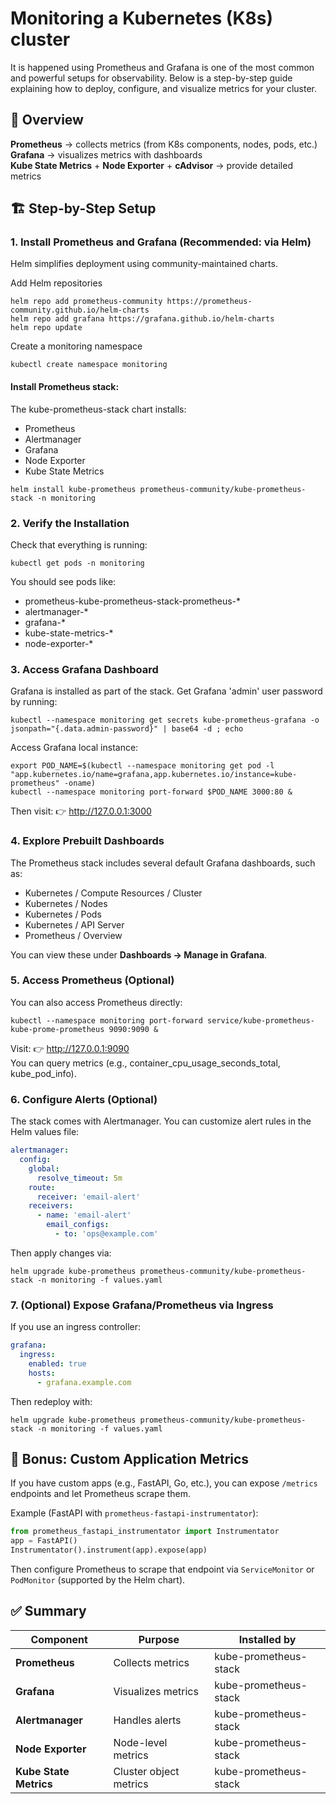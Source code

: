 # Monitoring a Kubernetes (K8s) cluster 

It is happened using Prometheus and Grafana is one of the most common and powerful setups for observability. Below is a step-by-step guide explaining how to deploy, configure, and visualize metrics for your cluster.


## 🧩 Overview
**Prometheus** → collects metrics (from K8s components, nodes, pods, etc.)  
**Grafana** → visualizes metrics with dashboards  
**Kube State Metrics** + **Node Exporter** + **cAdvisor** → provide detailed metrics


## 🏗️ Step-by-Step Setup
### 1. Install Prometheus and Grafana (Recommended: via Helm)
Helm simplifies deployment using community-maintained charts.

Add Helm repositories
```
helm repo add prometheus-community https://prometheus-community.github.io/helm-charts
helm repo add grafana https://grafana.github.io/helm-charts
helm repo update
```

Create a monitoring namespace
```
kubectl create namespace monitoring
```

#### Install Prometheus stack:
The kube-prometheus-stack chart installs:
  * Prometheus
  * Alertmanager
  * Grafana
  * Node Exporter
  * Kube State Metrics

```
helm install kube-prometheus prometheus-community/kube-prometheus-stack -n monitoring
```


### 2. Verify the Installation
Check that everything is running:
```
kubectl get pods -n monitoring
```

You should see pods like:
  * prometheus-kube-prometheus-stack-prometheus-*
  * alertmanager-*
  * grafana-*
  * kube-state-metrics-*
  * node-exporter-*


### 3. Access Grafana Dashboard
Grafana is installed as part of the stack. Get Grafana 'admin' user password by running:
```
kubectl --namespace monitoring get secrets kube-prometheus-grafana -o jsonpath="{.data.admin-password}" | base64 -d ; echo
```

Access Grafana local instance:
```
export POD_NAME=$(kubectl --namespace monitoring get pod -l "app.kubernetes.io/name=grafana,app.kubernetes.io/instance=kube-prometheus" -oname)
kubectl --namespace monitoring port-forward $POD_NAME 3000:80 &
```

Then visit:
👉 http://127.0.0.1:3000


### 4. Explore Prebuilt Dashboards
The Prometheus stack includes several default Grafana dashboards, such as:
  * Kubernetes / Compute Resources / Cluster
  * Kubernetes / Nodes
  * Kubernetes / Pods
  * Kubernetes / API Server
  * Prometheus / Overview

You can view these under **Dashboards → Manage in Grafana**.


### 5. Access Prometheus (Optional)
You can also access Prometheus directly:
```
kubectl --namespace monitoring port-forward service/kube-prometheus-kube-prome-prometheus 9090:9090 &
```

Visit:
👉 http://127.0.0.1:9090  
You can query metrics (e.g., container_cpu_usage_seconds_total, kube_pod_info).


### 6. Configure Alerts (Optional)
The stack comes with Alertmanager. You can customize alert rules in the Helm values file:
```YAML
alertmanager:
  config:
    global:
      resolve_timeout: 5m
    route:
      receiver: 'email-alert'
    receivers:
      - name: 'email-alert'
        email_configs:
          - to: 'ops@example.com'
```

Then apply changes via:
```
helm upgrade kube-prometheus prometheus-community/kube-prometheus-stack -n monitoring -f values.yaml
```


### 7. (Optional) Expose Grafana/Prometheus via Ingress
If you use an ingress controller:
```YAML
grafana:
  ingress:
    enabled: true
    hosts:
      - grafana.example.com
```

Then redeploy with:
```
helm upgrade kube-prometheus prometheus-community/kube-prometheus-stack -n monitoring -f values.yaml
```


## 🧠 Bonus: Custom Application Metrics
If you have custom apps (e.g., FastAPI, Go, etc.), you can expose `/metrics` endpoints and let Prometheus scrape them.

Example (FastAPI with `prometheus-fastapi-instrumentator`):
```Python
from prometheus_fastapi_instrumentator import Instrumentator
app = FastAPI()
Instrumentator().instrument(app).expose(app)
```

Then configure Prometheus to scrape that endpoint via `ServiceMonitor` or `PodMonitor` (supported by the Helm chart).


## ✅ Summary

| Component              | Purpose                | Installed by          |
|------------------------|------------------------|-----------------------|
| **Prometheus**         | Collects metrics       | kube-prometheus-stack |
| **Grafana**            | Visualizes metrics     | kube-prometheus-stack |
| **Alertmanager**       | Handles alerts         | kube-prometheus-stack |
| **Node Exporter**      | Node-level metrics     | kube-prometheus-stack |
| **Kube State Metrics** | Cluster object metrics | kube-prometheus-stack |

